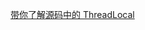 [带你了解源码中的 ThreadLocal](http://note.youdao.com/noteshare?id=090faaba355634ec4559a4392b21e9f8&sub=228970E1547846A381761BB34EA3757E)

